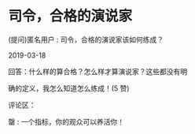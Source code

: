 # 司令，合格的演说家

(提问)匿名用户 : 司令，合格的演说家该如何练成？

2019-03-18

回答：什么样的算合格？怎么样才算演说家？这些都没有明

确的定义，我怎么知道怎么练成！(5 赞)

评论区：

罄 : 一个指标，你的观众可以养活你！